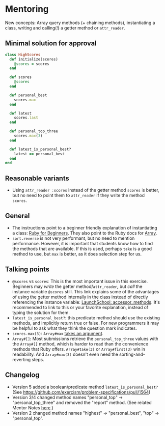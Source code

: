 # Mentoring

New concepts: Array query methods (+ chaining methods), instantiating a class, writing and calling(!) a getter method or `attr_reader`.

## Minimal solution for approval

```ruby
class HighScores
  def initialize(scores)
    @scores = scores
  end

  def scores
    @scores
  end

  def personal_best
    scores.max
  end

  def latest
    scores.last
  end

  def personal_top_three
    scores.max(3)
  end

  def latest_is_personal_best?
    latest == personal_best
  end
end
```

## Reasonable variants

 - Using `attr_reader :scores` instead of the getter method `scores` is better, but no need to point them to `attr_reader` if they write the method `scores`.

## General

- The instructions point to a beginner friendly explanation of instantiating a class: [Ruby for Beginners](http://ruby-for-beginners.rubymonstas.org/writing_classes/initializers.html). They also point to the Ruby docs for [Array](https://ruby-doc.org/core/Array.html).
- `sort.reverse` is not very performant, but no need to mention performance.  However, it is important that students know how to find the methods that are available.  If this is used, perhaps `take` is a good method to use, but `max` is better, as it does selection step for us.

## Talking points

- `@scores` vs `scores`: This is the most important issue in this exercise. Beginners may _write_ the getter method/`attr_reader`, but _call_ the instance variable `@scores` still. This link explains some of the advantages of using the getter method internally in the class instead of directly referencing the instance variable: [LaunchSchool: accessor_methods](https://launchschool.com/books/oo_ruby/read/classes_and_objects_part1#accessormethodsinaction). It's recommended to link to this or your favorite explanation, instead of typing the solution for them.
- `latest_is_personal_best?`: this predicate method should use the existing methods, and implicitly return true or false. For new programmers it may be helpful to ask what they think the question mark indicates.
- `scores.max(3)`: `Array#max` [takes an argument](https://ruby-doc.org/core/Array.html#method-i-max).
- `Array#[]`: Most submissions retrieve the `personal_top_three` values with the `Array#[]` method, which is harder to read than the convenience methods that Ruby offers. `Array#take(3)` or `Array#first(3)` win in readability. And `Array#max(3)` doesn't even need the sorting-and-reverting steps.

## Changelog

- Version 5 added a boolean/predicate method `latest_is_personal_best?` (See https://github.com/exercism/problem-specifications/pull/1564)
- Version 3/4 changed method names "personal_top" -> "personal_top_three" and removed the "report" method. (See related Mentor Notes [here](https://github.com/exercism/website-copy/blob/aa66a176756313687baf214bbb051e1c3fc0f832/tracks/ruby/exercises/high-scores/mentoring.md).)
- Version 2 changed method names "highest" -> "personal_best", "top" -> "personal_top".

